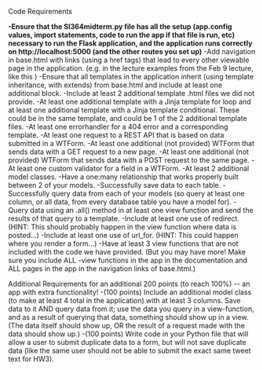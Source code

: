 Code Requirements

 **-Ensure that the SI364midterm.py file has all the setup (app.config values, import statements, code to run the app if that file is run, etc) necessary to run the Flask application, and the application runs correctly on http://localhost:5000 (and the other routes you set up)**
 -Add navigation in base.html with links (using a href tags) that lead to every other viewable page in the application. (e.g. in the lecture examples from the Feb 9 lecture, like this )
 -Ensure that all templates in the application inherit (using template inheritance, with extends) from base.html and include at least one additional block.
 -Include at least 2 additional template .html files we did not provide.
 -At least one additional template with a Jinja template for loop and at least one additional template with a Jinja template conditional. These could be in the same template, and could be 1 of the 2 additional template files.
 -At least one errorhandler for a 404 error and a corresponding template.
 -At least one request to a REST API that is based on data submitted in a WTForm.
 -At least one additional (not provided) WTForm that sends data with a GET request to a new page.
 -At least one additional (not provided) WTForm that sends data with a POST request to the same page.
 -At least one custom validator for a field in a WTForm.
 -At least 2 additional model classes.
 -Have a one:many relationship that works properly built between 2 of your models.
 -Successfully save data to each table.
 -Successfully query data from each of your models (so query at least one column, or all data, from every database table you have a model for).
 -Query data using an .all() method in at least one view function and send the results of that query to a template.
 -Include at least one use of redirect. (HINT: This should probably happen in the view function where data is posted...)
 -Include at least one use of url_for. (HINT: This could happen where you render a form...)
 -Have at least 3 view functions that are not included with the code we have provided. (But you may have more! Make sure you include ALL -view functions in the app in the documentation and ALL pages in the app in the navigation links of base.html.)

Additional Requirements for an additional 200 points (to reach 100%) -- an app with extra functionality!
-(100 points) Include an additional model class (to make at least 4 total in the application) with at least 3 columns. Save data to it AND query data from it; use the data you query in a view-function, and as a result of querying that data, something should show up in a view. (The data itself should show up, OR the result of a request made with the data should show up.)
-(100 points) Write code in your Python file that will allow a user to submit duplicate data to a form, but will not save duplicate data (like the same user should not be able to submit the exact same tweet text for HW3).
